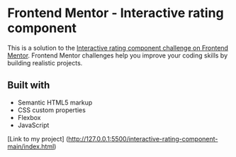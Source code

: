 # Frontend Mentor - Interactive rating component

This is a solution to the [Interactive rating component challenge on Frontend Mentor](https://www.frontendmentor.io/challenges/interactive-rating-component-koxpeBUmI). Frontend Mentor challenges help you improve your coding skills by building realistic projects. 

## Built with

- Semantic HTML5 markup
- CSS custom properties
- Flexbox
- JavaScript


[Link to my project] (http://127.0.0.1:5500/interactive-rating-component-main/index.html)
